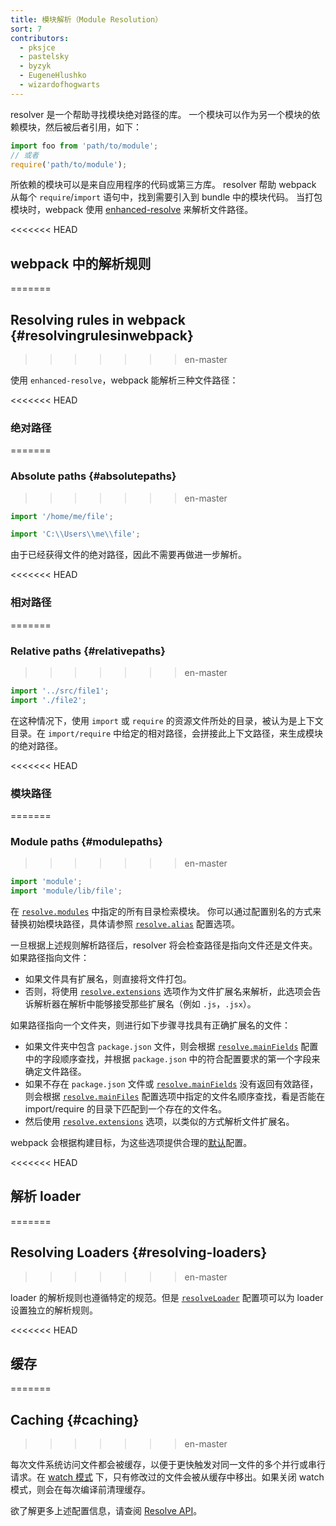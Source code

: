 ```yaml
---
title: 模块解析（Module Resolution）
sort: 7
contributors:
  - pksjce
  - pastelsky
  - byzyk
  - EugeneHlushko
  - wizardofhogwarts
---
```


resolver 是一个帮助寻找模块绝对路径的库。
一个模块可以作为另一个模块的依赖模块，然后被后者引用，如下：

```js
import foo from 'path/to/module';
// 或者
require('path/to/module');
```

所依赖的模块可以是来自应用程序的代码或第三方库。
resolver 帮助 webpack 从每个 `require`/`import` 语句中，找到需要引入到 bundle 中的模块代码。
当打包模块时，webpack 使用 [enhanced-resolve](https://github.com/webpack/enhanced-resolve) 来解析文件路径。


<<<<<<< HEAD
## webpack 中的解析规则
=======
## Resolving rules in webpack {#resolvingrulesinwebpack}
>>>>>>> en-master

使用 `enhanced-resolve`，webpack 能解析三种文件路径：


<<<<<<< HEAD
### 绝对路径
=======
### Absolute paths {#absolutepaths}
>>>>>>> en-master

```js
import '/home/me/file';

import 'C:\\Users\\me\\file';
```

由于已经获得文件的绝对路径，因此不需要再做进一步解析。


<<<<<<< HEAD
### 相对路径
=======
### Relative paths {#relativepaths}
>>>>>>> en-master

```js
import '../src/file1';
import './file2';
```

在这种情况下，使用 `import` 或 `require` 的资源文件所处的目录，被认为是上下文目录。在 `import/require` 中给定的相对路径，会拼接此上下文路径，来生成模块的绝对路径。


<<<<<<< HEAD
### 模块路径
=======
### Module paths {#modulepaths}
>>>>>>> en-master

```js
import 'module';
import 'module/lib/file';
```

在 [`resolve.modules`](/configuration/resolve/#resolvemodules) 中指定的所有目录检索模块。
你可以通过配置别名的方式来替换初始模块路径，具体请参照 [`resolve.alias`](/configuration/resolve/#resolvealias) 配置选项。

一旦根据上述规则解析路径后，resolver 将会检查路径是指向文件还是文件夹。如果路径指向文件：

- 如果文件具有扩展名，则直接将文件打包。
- 否则，将使用 [`resolve.extensions`](/configuration/resolve/#resolveextensions) 选项作为文件扩展名来解析，此选项会告诉解析器在解析中能够接受那些扩展名（例如 `.js`，`.jsx`）。

如果路径指向一个文件夹，则进行如下步骤寻找具有正确扩展名的文件：

- 如果文件夹中包含 `package.json` 文件，则会根据 [`resolve.mainFields`](/configuration/resolve/#resolve-mainfields) 配置中的字段顺序查找，并根据 `package.json` 中的符合配置要求的第一个字段来确定文件路径。
- 如果不存在 `package.json` 文件或 [`resolve.mainFields`](/configuration/resolve/#resolvemainfields) 没有返回有效路径，则会根据 [`resolve.mainFiles`](/configuration/resolve/#resolvemainfiles) 配置选项中指定的文件名顺序查找，看是否能在 import/require 的目录下匹配到一个存在的文件名。
- 然后使用 [`resolve.extensions`](/configuration/resolve/#resolveextensions) 选项，以类似的方式解析文件扩展名。

webpack 会根据构建目标，为这些选项提供合理的[默认](/configuration/resolve)配置。


<<<<<<< HEAD
## 解析 loader
=======
## Resolving Loaders {#resolving-loaders}
>>>>>>> en-master

loader 的解析规则也遵循特定的规范。但是 [`resolveLoader`](/configuration/resolve/#resolveloader) 配置项可以为 loader 设置独立的解析规则。


<<<<<<< HEAD
## 缓存
=======
## Caching {#caching}
>>>>>>> en-master

每次文件系统访问文件都会被缓存，以便于更快触发对同一文件的多个并行或串行请求。在 [watch 模式](/configuration/watch/#watch) 下，只有修改过的文件会被从缓存中移出。如果关闭 watch 模式，则会在每次编译前清理缓存。


欲了解更多上述配置信息，请查阅 [Resolve API](/configuration/resolve)。
